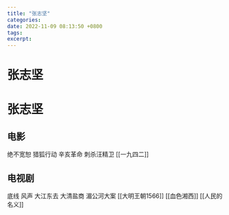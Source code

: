 ```yaml
---
title: "张志坚"
categories: 
date: 2022-11-09 08:13:50 +0800
tags: 
excerpt: 
---
```





# 张志坚






# 张志坚


## 电影
绝不宽恕
猎狐行动
辛亥革命
刺杀汪精卫
[[一九四二]]

## 电视剧

底线
风声
大江东去
大清盐商
湄公河大案
[[大明王朝1566]]
[[血色湘西]]
[[人民的名义]]








